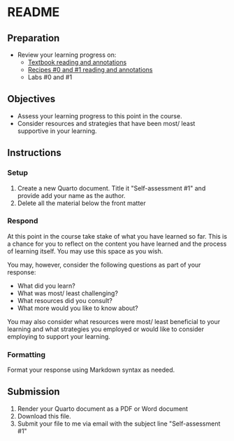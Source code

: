 # README

<!-- REMEMBER:
You can preview a formatted version of this README.md document by clicking the 'Preview' button in the RStudio toolbar.
-->

## Preparation

- Review your learning progress on:
  - [Textbook reading and annotations](https://qtalr.github.io/book)
  - [Recipes #0 and #1 reading and annotations](https://qtalr.github.io/qtalrkit/articles/)
  - Labs #0 and #1

## Objectives

- Assess your learning progress to this point in the course.
- Consider resources and strategies that have been most/ least supportive in your learning.

## Instructions

### Setup

1. Create a new Quarto document. Title it "Self-assessment #1" and provide add your name as the author.
2. Delete all the material below the front matter

### Respond

At this point in the course take stake of what you have learned so far. This is a chance for you to reflect on the content you have learned and the process of learning itself. You may use this space as you wish.

You may, however, consider the following questions as part of your response:

- What did you learn?
- What was most/ least challenging?
- What resources did you consult?
- What more would you like to know about?

You may also consider what resources were most/ least beneficial to your learning and what strategies you employed or would like to consider employing to support your learning.

### Formatting

Format your response using Markdown syntax as needed.

## Submission

1. Render your Quarto document as a PDF or Word document
2. Download this file.
3. Submit your file to me via email with the subject line "Self-assessment #1"
